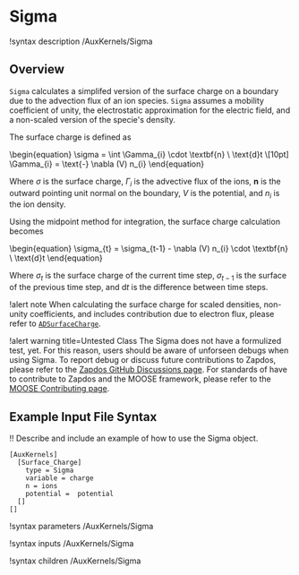 # Sigma

!syntax description /AuxKernels/Sigma

## Overview

`Sigma` calculates a simplifed version of the surface charge on a boundary due to the advection flux of an ion species. `Sigma` assumes a mobility coefficient of unity, the electrostatic approximation for the electric field, and a non-scaled version of the specie's density.

The surface charge is defined as

\begin{equation}
\sigma = \int \Gamma_{i} \cdot \textbf{n} \ \text{d}t \\[10pt]
\Gamma_{i} = \text{-} \nabla (V) n_{i}
\end{equation}

Where $\sigma$ is the surface charge, $\Gamma_{i}$ is the advective flux of the ions, $\textbf{n}$ is the outward pointing unit normal on the boundary, $V$ is the potential, and $n_{i}$ is the ion density.

Using the midpoint method for integration, the surface charge calculation becomes

\begin{equation}
\sigma_{t} = \sigma_{t-1} - \nabla (V) n_{i}  \cdot \textbf{n} \ \text{d}t
\end{equation}

Where $\sigma_{t}$ is the surface charge of the current time step, $\sigma_{t-1}$ is the surface of the previous time step, and $\text{d}t$ is the difference between time steps.

!alert note
When calculating the surface charge for scaled densities, non-unity coefficients, and includes contribution due to electron flux, please refer to [`ADSurfaceCharge`](/materials/ADSurfaceCharge.md).

!alert warning title=Untested Class
The Sigma does not have a formulized test, yet. For this reason,
users should be aware of unforseen debugs when using Sigma. To
report debug or discuss future contributions to Zapdos, please refer to the
[Zapdos GitHub Discussions page](https://github.com/shannon-lab/zapdos/discussions).
For standards of have to contribute to Zapdos and the MOOSE framework,
please refer to the [MOOSE Contributing page](framework/contributing.md).

## Example Input File Syntax

!! Describe and include an example of how to use the Sigma object.

```text
[AuxKernels]
  [Surface_Charge]
    type = Sigma
    variable = charge
    n = ions
    potential =  potential
  []
[]
```

!syntax parameters /AuxKernels/Sigma

!syntax inputs /AuxKernels/Sigma

!syntax children /AuxKernels/Sigma
